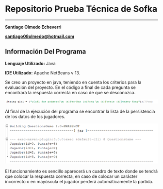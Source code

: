 # Repositorio Prueba Técnica de Sofka
-----------
**Santiago Olmedo Echeverri**

**santiago08olmedo@hotmail.com**

## Información Del Programa

**Lenguaje Utilizado:** Java

**IDE Utilizado:** Apache NetBeans v 13.


Se creo un proyecto en java, teniendo en cuenta los criterios para la evaluación del proyecto.
En el código a final de cada pregunta se encontrará la respuesta correcta en caso de que se desconozca.

![](https://github.com/FrijolitoIk1000/SofkaChallenge/blob/main/imgs/img1.PNG)


Al final de la ejecución del programa se encontrar la lista de la persistencia de los datos de los jugadores.

![](https://github.com/FrijolitoIk1000/SofkaChallenge/blob/main/imgs/img2.PNG)

El funcionamiento es sencillo aparecerá un cuadro de texto donde se tendrá que colocar la respuesta correcta, en caso de colocar un carácter incorrecto o en mayúscula el jugador perderá automáticamente la partida.
